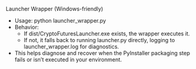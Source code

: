 Launcher Wrapper (Windows-friendly)

- Usage: python launcher_wrapper.py
- Behavior:
  - If dist/CryptoFuturesLauncher.exe exists, the wrapper executes it.
  - If not, it falls back to running launcher.py directly, logging to
    launcher_wrapper.log for diagnostics.
- This helps diagnose and recover when the PyInstaller packaging step fails or
  isn’t executed in your environment.

